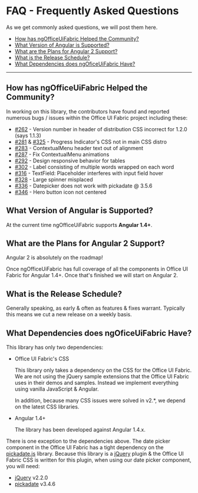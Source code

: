 # FAQ - Frequently Asked Questions

As we get commonly asked questions, we will post them here.

- [How has ngOfficeUiFabric Helped the Community?](#how-has-ngofficeuifabric-helped-the-community)
- [What Version of Angular is Supported?](#what-are-the-plans-for-angular-2-support)
- [What are the Plans for Angular 2 Support?](#what-are-the-plans-for-angular-2-support)
- [What is the Release Schedule?](#what-is-the-release-schedule)
- [What Dependencies does ngOficeUiFabric Have?](#what-dependencies-does-ngoficeuifabric-have)

---

## How has ngOfficeUiFabric Helped the Community?

In working on this library, the contributors have found and reported numerous bugs / issues within the Office UI Fabric project including these:

- [#262](https://github.com/OfficeDev/Office-UI-Fabric/issues/262) - Version number in header of distribution CSS incorrect for 1.2.0 (says 1.1.3)
- [#281](https://github.com/OfficeDev/Office-UI-Fabric/issues/281) & [#325](https://github.com/OfficeDev/Office-UI-Fabric/issues/325) - Progress Indicator's CSS not in main CSS distro
- [#283](https://github.com/OfficeDev/Office-UI-Fabric/issues/283) - ContextualMenu header text out of alignment
- [#287](https://github.com/OfficeDev/Office-UI-Fabric/issues/287) - Fix ContextualMenu animations
- [#292](https://github.com/OfficeDev/Office-UI-Fabric/issues/292) - Design responsive behavior for tables
- [#302](https://github.com/OfficeDev/Office-UI-Fabric/issues/302) - Label consisting of multiple words wrapped on each word
- [#316](https://github.com/OfficeDev/Office-UI-Fabric/issues/316) - TextField: Placeholder interferes with input field hover
- [#328](https://github.com/OfficeDev/Office-UI-Fabric/issues/328) - Large spinner misplaced
- [#336](https://github.com/OfficeDev/Office-UI-Fabric/issues/336) - Datepicker does not work with pickadate @ 3.5.6
- [#346](https://github.com/OfficeDev/Office-UI-Fabric/issues/346) - Hero button icon not centered

## What Version of Angular is Supported?

At the current time ngOfficeUiFabric supports **Angular 1.4+**.

## What are the Plans for Angular 2 Support?

Angular 2 is absolutely on the roadmap!

Once ngOfficeUiFabric has full coverage of all the components in Office UI Fabric for Angular 1.4+. Once that's finished we will start on Angular 2.

## What is the Release Schedule?

Generally speaking, as early & often as features & fixes warrant. Typically this means we cut a new release on a weekly basis.

## What Dependencies does ngOficeUiFabric Have?

This library has only two dependencies:

- Office UI Fabric's CSS

  This library only takes a dependency on the CSS for the Office UI Fabric. We are not using the jQuery sample extensions that the Office UI Fabric uses in their demos and samples. Instead we implement everything using vanilla JavaScript & Angular.

  In addition, because many CSS issues were solved in v2.*, we depend on the latest CSS libraries.

- Angular 1.4+

  The library has been developed against Angular 1.4.x.

There is one exception to the dependencies above. The date picker component in the Office UI Fabric has a tight dependency on the [pickadate.js](http://amsul.ca/pickadate.js/) library. Because this library is a [jQuery](http://jquery.com/) plugin & the Office UI Fabric CSS is written for this plugin, when using our date picker component, you will need:

- [jQuery](https://www.npmjs.com/package/jquery) v2.2.0
- [pickadate](https://www.npmjs.com/package/pickadate) v3.4.6
